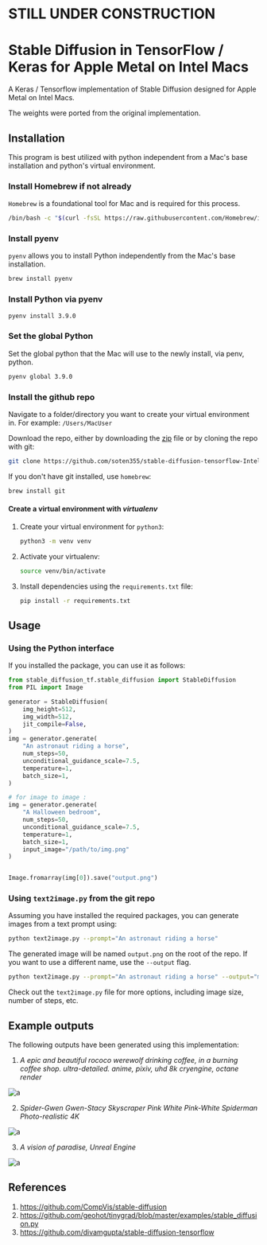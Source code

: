 # STILL UNDER CONSTRUCTION

# Stable Diffusion in TensorFlow / Keras for Apple Metal on Intel Macs

A Keras / Tensorflow implementation of Stable Diffusion designed for Apple Metal on Intel Macs.

The weights were ported from the original implementation.



## Installation

This program is best utilized with python independent from a Mac's base installation and python's virtual environment.

### Install Homebrew if not already

`Homebrew` is a foundational tool for Mac and is required for this process.

```bash
/bin/bash -c "$(curl -fsSL https://raw.githubusercontent.com/Homebrew/install/HEAD/install.sh)"
```

### Install pyenv

`pyenv` allows you to install Python independently from the Mac's base installation.

```bash
brew install pyenv
```

### Install Python via pyenv

```bash
pyenv install 3.9.0
```

### Set the global Python

Set the global python that the Mac will use to the newly install, via penv, python.

```bash
pyenv global 3.9.0
```

### Install the github repo

Navigate to a folder/directory you want to create your virtual environment in. For example: `/Users/MacUser`

Download the repo, either by downloading the
[zip](https://github.com/soten355/stable-diffusion-tensorflow-IntelMetal/archive/refs/heads/master.zip)
file or by cloning the repo with git:

```bash
git clone https://github.com/soten355/stable-diffusion-tensorflow-IntelMetal.git
```

If you don't have git installed, use `homebrew`:
```bash
brew install git
```

#### Create a virtual environment with *virtualenv*

1) Create your virtual environment for `python3`:

    ```bash
    python3 -m venv venv
    ```
   
2) Activate your virtualenv:

    ```bash
    source venv/bin/activate
    ```

3) Install dependencies using the `requirements.txt` file:

    ```bash
    pip install -r requirements.txt
    ```

## Usage

### Using the Python interface

If you installed the package, you can use it as follows:

```python
from stable_diffusion_tf.stable_diffusion import StableDiffusion
from PIL import Image

generator = StableDiffusion(
    img_height=512,
    img_width=512,
    jit_compile=False,
)
img = generator.generate(
    "An astronaut riding a horse",
    num_steps=50,
    unconditional_guidance_scale=7.5,
    temperature=1,
    batch_size=1,
)

# for image to image :
img = generator.generate(
    "A Halloween bedroom",
    num_steps=50,
    unconditional_guidance_scale=7.5,
    temperature=1,
    batch_size=1,
    input_image="/path/to/img.png"
)


Image.fromarray(img[0]).save("output.png")
```

### Using `text2image.py` from the git repo

Assuming you have installed the required packages, 
you can generate images from a text prompt using:

```bash
python text2image.py --prompt="An astronaut riding a horse"
```

The generated image will be named `output.png` on the root of the repo.
If you want to use a different name, use the `--output` flag.

```bash
python text2image.py --prompt="An astronaut riding a horse" --output="my_image.png"
```

Check out the `text2image.py` file for more options, including image size, number of steps, etc.

## Example outputs 

The following outputs have been generated using this implementation:

1) *A epic and beautiful rococo werewolf drinking coffee, in a burning coffee shop. ultra-detailed. anime, pixiv, uhd 8k cryengine, octane render*

![a](https://user-images.githubusercontent.com/1890549/190841598-3d0b9bd1-d679-4c8d-bd5e-b1e24397b5c8.png)


2) *Spider-Gwen Gwen-Stacy Skyscraper Pink White Pink-White Spiderman Photo-realistic 4K*

![a](https://user-images.githubusercontent.com/1890549/190841999-689c9c38-ece4-46a0-ad85-f459ec64c5b8.png)


3) *A vision of paradise, Unreal Engine*

![a](https://user-images.githubusercontent.com/1890549/190841886-239406ea-72cb-4570-8f4c-fcd074a7ad7f.png)


## References

1) https://github.com/CompVis/stable-diffusion
2) https://github.com/geohot/tinygrad/blob/master/examples/stable_diffusion.py
3) https://github.com/divamgupta/stable-diffusion-tensorflow
